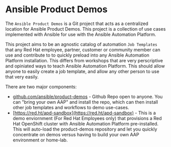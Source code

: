 # Ansible Product Demos

The `Ansible Product Demos` is a Git project that acts as a centralized location for Ansible Product Demos. This project is a collection of use cases implemented with Ansible for use with the Ansible Automation Platform.

This project aims to be an agnostic catalog of automation `Job Templates` that any Red Hat employee, partner, customer or community member can use and contribute to to quickly preload into any Ansible Automation Platform installation.  This differs from workshops that are very perscriptive and opiniated ways to teach Ansible Automation Platform.  This should allow anyone to easily create a job template, and allow any other person to use that very easily.

There are two major components:

- [github.com/ansible/product-demos](https://github.com/ansible/product-demos) - Github Repo open to anyone.  You can "bring your own AAP" and install the repo, which can then install other job templates and workflows to demo use-cases.
- [https://red.ht/apd-sandbox](https://red.ht/apd-sandbox) - This is a demo enviornment (For Red Hat Employees only) that provisions a Red Hat OpenShift cluster with Ansible Automation Platform pre-installed.  This will auto-load the product-demos repository and let you quickly concentrate on demos versus having to build your own AAP environment or home-lab.